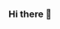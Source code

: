### Hi there 👋

<!--
**Danielduarte00/danielduarte00** is a ✨ _special_ ✨ repository because its `README.md` (this file) appears on your GitHub profile.

olá sou o daniel duarte sou iniciando a mais de um mês  no momento estou estudando e me capacitando para capacita  a uma vaga de trabalho e todo meu projeto pessoal vou posta aqui para vocês  acompanha meu desenvolvimento

💻danielduarte376@gmail.com
@danielduart
daniel duarte
📚 estudando html css js

-->
